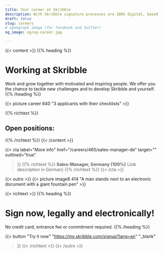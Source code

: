 ```yaml
---
title: Your career at Skribble
description: With Skribble signature processes are 100% digital, based on the qualified electronic signature “QES” - the e-signature, which is equivalent to your hand-written signature according to Swiss and EU law.
draft: false
slug: careers
# opengraph image (for facebook and twitter)
og_image: og/og-career.jpg

---
```


{{< content >}}
{{% heading %}}
# Working at Skribble
Work and grow together with motivated and inspiring people.
We offer you the chance to tackle new challenges
and to develop Skribble and yourself.
{{% /heading %}}

{{< picture career 640 "3 applicants with their checklists" >}}

{{% richtext %}}
## Open positions:
{{% /richtext %}}
{{< /content >}}

{{< cta
  label="More info"
  href="/careers/465/sales-manager-de"
  target=""
  outlined="true"
>}}
{{% richtext %}}
**Sales-Manager, Germany (100%)**
(Job description in German)
{{% /richtext %}}
{{< /cta >}}


[//]: # (--------------------------------------------------------------------------------------------------------------)

{{< outro >}}
{{< picture image8 414 "A man stands next to an electronic document with a giant fountain pen" >}}

{{< richtext >}}
{{% heading %}}
# Sign now, legally and electronically!
No credit card, entrance fee or commitment required.
{{% /heading %}}

{{< button
  "Try it now"
  "https://my.skribble.com/signup?lang=en"
  "_blank"
>}}
{{< /richtext >}}
{{< /outro >}}
